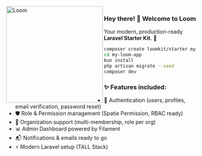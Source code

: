 <img align="left" title="Loom" src="https://raw.githubusercontent.com/siguici/art/HEAD/images/loom.svg" alt="Loom" height="256" />

### Hey there! 👋 Welcome to **Loom**

Your modern, production-ready **Laravel Starter Kit**. 🚀  

```sh
composer create loomkit/starter my-loom-app
cd my-loom-app
bun install
php artisan migrate --seed
composer dev
```

### ✨ **Features included:**

* 🔑 Authentication (users, profiles, email verification, password reset)
* 🛡️ Role & Permission management (Spatie Permission, RBAC ready)
* 🏢 Organization support (multi-membership, role per org)
* 📊 Admin Dashboard powered by Filament
* 📬 Notifications & emails ready to go
* ⚡ Modern Laravel setup (TALL Stack)
